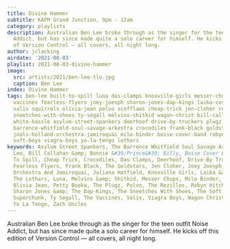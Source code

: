 ```yaml
---
title: Divine Hammer
subtitle: KAFM Grand Junction, 9pm - 12am
category: playlists
description: Australian Ben Lee broke through as the singer for the teen outfit Noise
  Addict, but has since made quite a solo career for himself. He kicks off this edition
  of Version Control — all covers, all night long.
author: jclacking
airdate: '2021-08-03'
playlist: 2021-08-03-divine-hammer
image:
  src: artists/2021/ben-lee-tlo.jpg
  caption: Ben Lee
index: Divine Hammer
tags: ben-lee built-to-spill luna das-clamps knoxville-girls messer-chups zach-uncles
  vaccines fearless-flyers joey-joesph sharon-jones-dap-kings laika-cosmonauts petty-booka
  valis squirrels olivia-jean polvo scofflaws cheap-trick jen-cloher rezillos juliana-hatfield
  sneetches-with-shoes ty-segall melvins-shitkid wagon-christ bill-callahan-bonnie-prince-billy
  white-hassle asylum-street-spankers deerhoof drive-by-truckers plugz superchunk
  barrence-whitfield-soul-savage-arkestra crocodiles frank-black goldstars nick-lowe
  jools-holland-orchestra-jamiroquai milo-binder boise-cover-band robyn-hitchcock
  soft-boys viagra-boys yo-la-tengo lothars
keywords: Asylum Street Spankers, The Barrence Whitfield Soul Savage Arkestra, Ben
  Lee, Bill Callahan &amp; Bonnie &#39;Prince&#39; Billy, Boise Cover Band, Built
  To Spill, Cheap Trick, Crocodiles, Das Clamps, Deerhoof, Drive-By Truckers, The
  Fearless Flyers, Frank Black, The Goldstars, Jen Cloher, Joey Joesph, Jools Holland
  Orchestra And Jamiroquai, Juliana Hatfield, Knoxville Girls, Laika &amp; The Cosmonauts,
  The Lothars, Luna, Melvins &amp; Shitkid, Messer Chups, Milo Binder, Nick Lowe,
  Olivia Jean, Petty Booka, The Plugz, Polvo, The Rezillos, Robyn Hitchcock, The Scofflaws,
  Sharon Jones &amp; The Dap-Kings, The Sneetches With Shoes, The Soft Boys, The Squirrels,
  Superchunk, Ty Segall, The Vaccines, Valis, Viagra Boys, Wagon Christ, White Hassle,
  Yo La Tengo, Zach Uncles
---
```

Australian Ben Lee broke through as the singer for the teen outfit Noise Addict, but has since made quite a solo career for himself. He kicks off this edition of Version Control — all covers, all night long.
